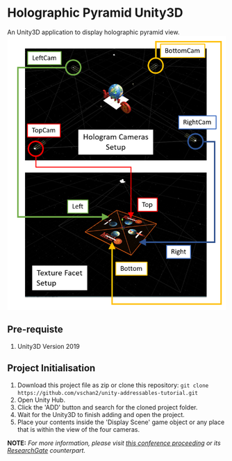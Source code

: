 # Holographic Pyramid Unity3D
An Unity3D application to display holographic pyramid view.
![Setup of Holographic Pyramid Display](https://github.com/vschan2/holographic-pyramid-unity/blob/main/Images/holographic_setup.png?raw=true)

## Pre-requiste
1. Unity3D Version 2019

## Project Initialisation
1. Download this project file as zip or clone this repository: `git clone https://github.com/vschan2/unity-addressables-tutorial.git`
1. Open Unity Hub.
1. Click the 'ADD' button and search for the cloned project folder.
1. Wait for the Unity3D to finish adding and open the project.
1. Place your contents inside the 'Display Scene' game object or any place that is within the view of the four cameras.

**NOTE:**
*For more information, please visit [this conference proceeding](https://ieeexplore.ieee.org/stamp/stamp.jsp?tp=&arnumber=8409241&isnumber=8409225&tag=1) or its [ResearchGate](https://www.researchgate.net/publication/326361346_Interactive_holographic_application_using_augmented_reality_EduCard_and_3D_holographic_pyramid_for_interactive_and_immersive_learning) counterpart.*